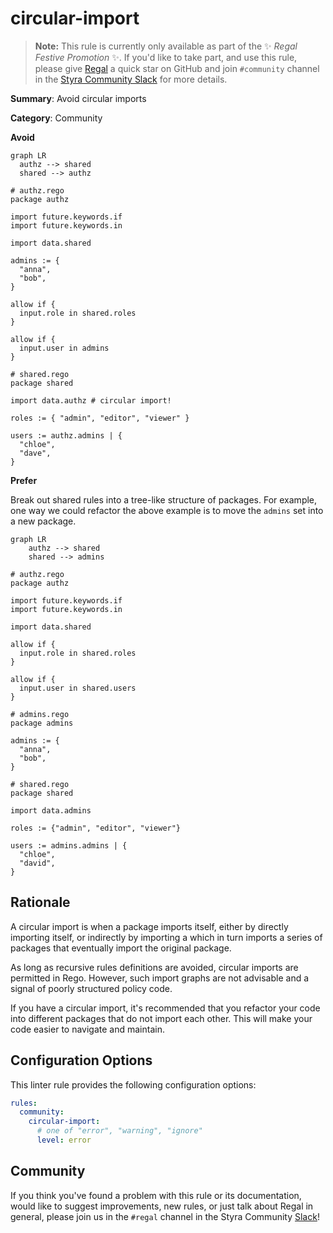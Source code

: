 # circular-import

> **Note:** This rule is currently only available as part of the
> ✨ _Regal Festive Promotion_ ✨. If you'd like to take part,
> and use this rule, please give [Regal](https://github.com/styraInc/regal)
> a quick star on GitHub and join `#community` channel in the
> [Styra Community Slack](https://communityinviter.com/apps/styracommunity/signup)
> for more details.

**Summary**: Avoid circular imports

**Category**: Community

**Avoid**

```mermaid
graph LR
  authz --> shared
  shared --> authz
```

```rego
# authz.rego
package authz

import future.keywords.if
import future.keywords.in

import data.shared

admins := {
  "anna",
  "bob",
}

allow if {
  input.role in shared.roles
}

allow if {
  input.user in admins
}
```

```rego
# shared.rego
package shared

import data.authz # circular import!

roles := { "admin", "editor", "viewer" }

users := authz.admins | {
  "chloe",
  "dave",
}
```

**Prefer**

Break out shared rules into a tree-like structure of packages. For example, one way we could refactor the above example
is to move the `admins` set into a new package.

```mermaid
graph LR
    authz --> shared
    shared --> admins
```

```rego
# authz.rego
package authz

import future.keywords.if
import future.keywords.in

import data.shared

allow if {
  input.role in shared.roles
}

allow if {
  input.user in shared.users
}
```

```rego
# admins.rego
package admins

admins := {
  "anna",
  "bob",
}
```

```rego
# shared.rego
package shared

import data.admins

roles := {"admin", "editor", "viewer"}

users := admins.admins | {
  "chloe",
  "david",
}
```

## Rationale

A circular import is when a package imports itself, either by directly importing itself,
or indirectly by importing a which in turn imports a series of packages that eventually import the original package.

As long as recursive rules definitions are avoided, circular imports are permitted in Rego.
However, such import graphs are not advisable and a signal of poorly structured policy code.

If you have a circular import,
it's recommended that you refactor your code into different packages that do not import each other.
This will make your code easier to navigate and maintain.

## Configuration Options

This linter rule provides the following configuration options:

```yaml
rules: 
  community:
    circular-import:
      # one of "error", "warning", "ignore"
      level: error
```

## Community

If you think you've found a problem with this rule or its documentation, would like to suggest improvements, new rules,
or just talk about Regal in general, please join us in the `#regal` channel in the Styra Community
[Slack](https://communityinviter.com/apps/styracommunity/signup)!
